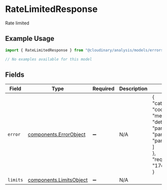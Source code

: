 # RateLimitedResponse

Rate limited

## Example Usage

```typescript
import { RateLimitedResponse } from "@cloudinary/analysis/models/errors";

// No examples available for this model
```

## Fields

| Field                                                                                                                                                                                    | Type                                                                                                                                                                                     | Required                                                                                                                                                                                 | Description                                                                                                                                                                              | Example                                                                                                                                                                                  |
| ---------------------------------------------------------------------------------------------------------------------------------------------------------------------------------------- | ---------------------------------------------------------------------------------------------------------------------------------------------------------------------------------------- | ---------------------------------------------------------------------------------------------------------------------------------------------------------------------------------------- | ---------------------------------------------------------------------------------------------------------------------------------------------------------------------------------------- | ---------------------------------------------------------------------------------------------------------------------------------------------------------------------------------------- |
| `error`                                                                                                                                                                                  | [components.ErrorObject](../../models/components/errorobject.md)                                                                                                                         | :heavy_minus_sign:                                                                                                                                                                       | N/A                                                                                                                                                                                      | {<br/>"category": "user_error",<br/>"code": "MA_00001",<br/>"message": "missing parameters",<br/>"details": {<br/>"parameters": [<br/>"param1",<br/>"param2"<br/>]<br/>},<br/>"request_id": "17c3b70c5096df0e77e838323abb7029"<br/>} |
| `limits`                                                                                                                                                                                 | [components.LimitsObject](../../models/components/limitsobject.md)                                                                                                                       | :heavy_minus_sign:                                                                                                                                                                       | N/A                                                                                                                                                                                      |                                                                                                                                                                                          |